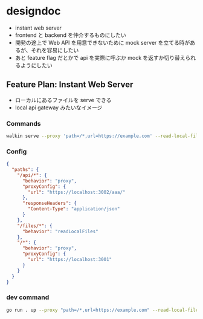 # designdoc
- instant web server
- frontend と backend を仲介するものにしたい
- 開発の途上で Web API を用意できないために mock server を立てる時があるが、それを容易にしたい
- あと feature flag だとかで api を実際に呼ぶか mock を返すか切り替えられるようにしたい

## Feature Plan: Instant Web Server
- ローカルにあるファイルを serve できる
- local api gateway みたいなイメージ

### Commands
```bash
walkin serve --proxy 'path=/*,url=https://example.com' --read-local-files 'path=/*'
```

### Config
```json
{
  "paths": {
    "/api/*": {
      "behavior": "proxy",
      "proxyConfig": {
        "url": "https://localhost:3002/aaa/"
      },
      "responseHeaders": {
        "Content-Type": "application/json"
      }
    },
    "/files/*": {
      "behavior": "readLocalFiles"
    },
    "/*": {
      "behavior": "proxy",
      "proxyConfig": {
        "url": "https://localhost:3001"
      }
    }
  }
}
```

### dev command
```bash
go run . up --proxy "path=/*,url=https://example.com" --read-local-files "path=/aaa/*"
```
